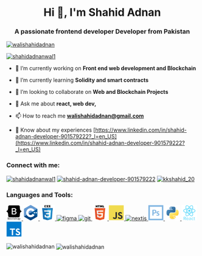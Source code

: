 <h1 align="center">Hi 👋, I'm Shahid Adnan</h1>
<h3 align="center">A passionate frontend developer Developer from Pakistan</h3>

<p align="left"> <a href="https://github.com/ryo-ma/github-profile-trophy"><img src="https://github-profile-trophy.vercel.app/?username=walishahidadnan" alt="walishahidadnan" /></a> </p>

<p align="left"> <a href="https://twitter.com/shahidadnanwal1" target="blank"><img src="https://img.shields.io/twitter/follow/shahidadnanwal1?logo=twitter&style=for-the-badge" alt="shahidadnanwal1" /></a> </p>

- 🔭 I’m currently working on **Front end web development and Blockchain**

- 🌱 I’m currently learning **Solidity and smart contracts**

- 👯 I’m looking to collaborate on **Web and Blockchain Projects**

- 💬 Ask me about **react, web dev,**

- 📫 How to reach me **walishahidadnan@gmail.com**

- 📄 Know about my experiences [https://www.linkedin.com/in/shahid-adnan-developer-901579222?_l=en_US](https://www.linkedin.com/in/shahid-adnan-developer-901579222?_l=en_US)

<h3 align="left">Connect with me:</h3>
<p align="left">
<a href="https://twitter.com/shahidadnanwal1" target="blank"><img align="center" src="https://raw.githubusercontent.com/rahuldkjain/github-profile-readme-generator/master/src/images/icons/Social/twitter.svg" alt="shahidadnanwal1" height="30" width="40" /></a>
<a href="https://linkedin.com/in/shahid-adnan-developer-901579222" target="blank"><img align="center" src="https://raw.githubusercontent.com/rahuldkjain/github-profile-readme-generator/master/src/images/icons/Social/linked-in-alt.svg" alt="shahid-adnan-developer-901579222" height="30" width="40" /></a>
<a href="https://instagram.com/kkshahid_20" target="blank"><img align="center" src="https://raw.githubusercontent.com/rahuldkjain/github-profile-readme-generator/master/src/images/icons/Social/instagram.svg" alt="kkshahid_20" height="30" width="40" /></a>
</p>

<h3 align="left">Languages and Tools:</h3>
<p align="left"> <a href="https://getbootstrap.com" target="_blank" rel="noreferrer"> <img src="https://raw.githubusercontent.com/devicons/devicon/master/icons/bootstrap/bootstrap-plain-wordmark.svg" alt="bootstrap" width="40" height="40"/> </a> <a href="https://www.w3schools.com/cpp/" target="_blank" rel="noreferrer"> <img src="https://raw.githubusercontent.com/devicons/devicon/master/icons/cplusplus/cplusplus-original.svg" alt="cplusplus" width="40" height="40"/> </a> <a href="https://www.w3schools.com/css/" target="_blank" rel="noreferrer"> <img src="https://raw.githubusercontent.com/devicons/devicon/master/icons/css3/css3-original-wordmark.svg" alt="css3" width="40" height="40"/> </a> <a href="https://www.figma.com/" target="_blank" rel="noreferrer"> <img src="https://www.vectorlogo.zone/logos/figma/figma-icon.svg" alt="figma" width="40" height="40"/> </a> <a href="https://git-scm.com/" target="_blank" rel="noreferrer"> <img src="https://www.vectorlogo.zone/logos/git-scm/git-scm-icon.svg" alt="git" width="40" height="40"/> </a> <a href="https://www.w3.org/html/" target="_blank" rel="noreferrer"> <img src="https://raw.githubusercontent.com/devicons/devicon/master/icons/html5/html5-original-wordmark.svg" alt="html5" width="40" height="40"/> </a> <a href="https://developer.mozilla.org/en-US/docs/Web/JavaScript" target="_blank" rel="noreferrer"> <img src="https://raw.githubusercontent.com/devicons/devicon/master/icons/javascript/javascript-original.svg" alt="javascript" width="40" height="40"/> </a> <a href="https://nextjs.org/" target="_blank" rel="noreferrer"> <img src="https://cdn.worldvectorlogo.com/logos/nextjs-2.svg" alt="nextjs" width="40" height="40"/> </a> <a href="https://www.photoshop.com/en" target="_blank" rel="noreferrer"> <img src="https://raw.githubusercontent.com/devicons/devicon/master/icons/photoshop/photoshop-line.svg" alt="photoshop" width="40" height="40"/> </a> <a href="https://www.python.org" target="_blank" rel="noreferrer"> <img src="https://raw.githubusercontent.com/devicons/devicon/master/icons/python/python-original.svg" alt="python" width="40" height="40"/> </a> <a href="https://reactjs.org/" target="_blank" rel="noreferrer"> <img src="https://raw.githubusercontent.com/devicons/devicon/master/icons/react/react-original-wordmark.svg" alt="react" width="40" height="40"/> </a> <a href="https://www.typescriptlang.org/" target="_blank" rel="noreferrer"> <img src="https://raw.githubusercontent.com/devicons/devicon/master/icons/typescript/typescript-original.svg" alt="typescript" width="40" height="40"/> </a> </p>

<p><img align="left" src="https://github-readme-stats.vercel.app/api/top-langs?username=walishahidadnan&show_icons=true&locale=en&layout=compact" alt="walishahidadnan" /></p>

<p>&nbsp;<img align="center" src="https://github-readme-stats.vercel.app/api?username=walishahidadnan&show_icons=true&locale=en" alt="walishahidadnan" /></p>
